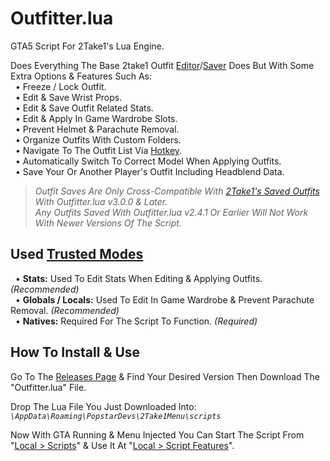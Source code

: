 # Outfitter.lua
GTA5 Script For 2Take1's Lua Engine.  

Does Everything The Base 2take1 Outfit [Editor](https://gta.2take1.menu/features/local/outfitter/)/[Saver](https://gta.2take1.menu/features/local/outfits/) Does But With Some Extra Options & Features Such As:  
&nbsp;&nbsp;• Freeze / Lock Outfit.  
&nbsp;&nbsp;• Edit & Save Wrist Props.  
&nbsp;&nbsp;• Edit & Save Outfit Related Stats.  
&nbsp;&nbsp;• Edit & Apply In Game Wardrobe Slots.  
&nbsp;&nbsp;• Prevent Helmet & Parachute Removal.  
&nbsp;&nbsp;• Organize Outfits With Custom Folders.  
&nbsp;&nbsp;• Navigate To The Outfit List Via [Hotkey](https://gta.2take1.menu/setup/keybinds/#feature-hotkeys).  
&nbsp;&nbsp;• Automatically Switch To Correct Model When Applying Outfits.  
&nbsp;&nbsp;• Save Your Or Another Player's Outfit Including Headblend Data.
>_Outfit Saves Are Only Cross-Compatible With [2Take1's Saved Outfits](https://gta.2take1.menu/features/local/outfits/#custom-outfits) With Outfitter.lua v3.0.0 & Later._  
_Any Outfits Saved With Outfitter.lua v2.4.1 Or Earlier Will Not Work With Newer Versions Of The Script._
## Used [Trusted Modes](https://gta.2take1.menu/dev/scripts/#trusted-mode)
&nbsp;&nbsp;• **Stats:** Used To Edit Stats When Editing & Applying Outfits. _(Recommended)_  
&nbsp;&nbsp;• **Globals / Locals:** Used To Edit In Game Wardrobe & Prevent Parachute Removal. _(Recommended)_  
&nbsp;&nbsp;• **Natives:** Required For The Script To Function. _(Required)_
## How To Install & Use
Go To The [Releases Page](https://github.com/Bassrex100/Outfitter.lua/releases) & Find Your Desired Version Then Download The "Outfitter.lua" File.

Drop The Lua File You Just Downloaded Into: _`\AppData\Roaming\PopstarDevs\2Take1Menu\scripts`_

Now With GTA Running & Menu Injected You Can Start The Script From "[Local > Scripts](https://gta.2take1.menu/dev/scripts/#management-and-execution)" & Use It At "[Local > Script Features](https://gta.2take1.menu/dev/scripts/#management-and-execution)".
